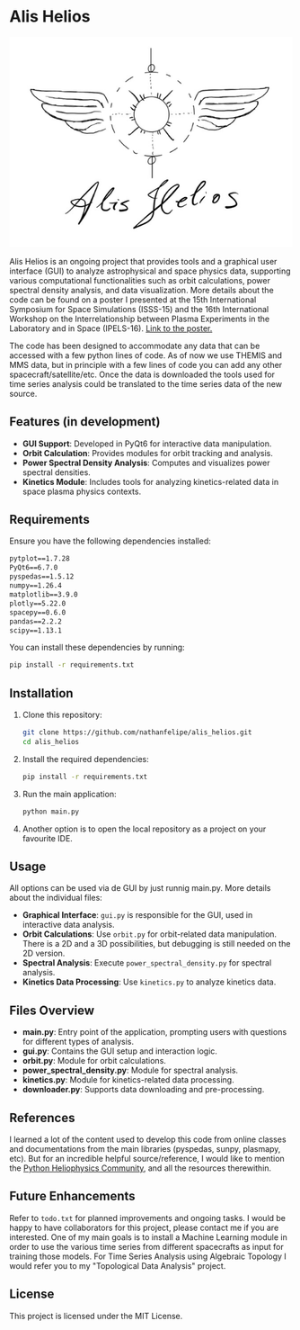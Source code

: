 
# Alis Helios


<p align="center">
  <img src="logos/logo.jpeg" />
</p>


Alis Helios is an ongoing project that provides tools and a graphical user interface (GUI) to analyze astrophysical and space physics data, supporting various
computational functionalities such as orbit calculations, power spectral density analysis, and data visualization. More details about the code can be found on a poster
I presented at the 15th International Symposium for Space Simulations (ISSS-15) and the 16th International Workshop on the Interrelationship between Plasma 
Experiments in the Laboratory and in Space (IPELS-16). [Link to the poster.](http://www.nathan.science/talks/15th-international-symposium-for-space-simulations-isss-15-and-the-16th-international-workshop-on-the-interrelationship-between-plasma-experiments-in-the-laboratory-and-in-space-ipels-16)

The code has been designed to accommodate any data that can be accessed with a few python lines of code. As of now we use THEMIS and MMS data, but in principle with a few lines of code 
you can add any other spacecraft/satellite/etc. Once the data is downloaded the tools used for time series analysis could be translated to the time series data of the new source. 

## Features (in development)

- **GUI Support**: Developed in PyQt6 for interactive data manipulation.
- **Orbit Calculation**: Provides modules for orbit tracking and analysis.
- **Power Spectral Density Analysis**: Computes and visualizes power spectral densities.
- **Kinetics Module**: Includes tools for analyzing kinetics-related data in space plasma physics contexts.

## Requirements

Ensure you have the following dependencies installed:

```plaintext
pytplot==1.7.28
PyQt6==6.7.0
pyspedas==1.5.12
numpy==1.26.4
matplotlib==3.9.0
plotly==5.22.0
spacepy==0.6.0
pandas==2.2.2
scipy==1.13.1
```

You can install these dependencies by running:

```bash
pip install -r requirements.txt
```

## Installation

1. Clone this repository:
   ```bash
   git clone https://github.com/nathanfelipe/alis_helios.git
   cd alis_helios
   ```

2. Install the required dependencies:
   ```bash
   pip install -r requirements.txt
   ```

3. Run the main application:
   ```bash
   python main.py
   ```
4. Another option is to open the local repository as a project on your favourite IDE.    

## Usage

All options can be used via de GUI by just runnig main.py. More details about the individual files: 

- **Graphical Interface**: `gui.py` is responsible for the GUI, used in interactive data analysis.
- **Orbit Calculations**: Use `orbit.py` for orbit-related data manipulation. There is a 2D and a 3D possibilities, but debugging is still needed on the 2D version.
- **Spectral Analysis**: Execute `power_spectral_density.py` for spectral analysis.
- **Kinetics Data Processing**: Use `kinetics.py` to analyze kinetics data.

## Files Overview

- **main.py**: Entry point of the application, prompting users with questions for different types of analysis.
- **gui.py**: Contains the GUI setup and interaction logic.
- **orbit.py**: Module for orbit calculations.
- **power_spectral_density.py**: Module for spectral analysis.
- **kinetics.py**: Module for kinetics-related data processing.
- **downloader.py**: Supports data downloading and pre-processing.

## References

I learned a lot of the content used to develop  this code from online classes and documentations from the main libraries (pyspedas, sunpy, plasmapy, etc). But for an
incredible helpful source/reference, I would like to mention the [Python Heliophysics Community](https://heliopython.org), and all the resources therewithin. 

## Future Enhancements

Refer to `todo.txt` for planned improvements and ongoing tasks. I would be happy to have collaborators for this project, please contact me if you are interested. 
One of my main goals is to install a Machine Learning module in order to use the various time series from different spacecrafts as input for training those models. 
For Time Series Analysis using Algebraic Topology I would refer you to my "Topological Data Analysis" project. 

## License

This project is licensed under the MIT License.
